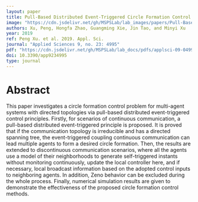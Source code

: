 ```yaml
---
layout: paper
title: Pull-Based Distributed Event-Triggered Circle Formation Control for Multi-Agent Systems with Directed Topologies
image: "https://cdn.jsdelivr.net/gh/MSPSLab/lab_images/papers/Pull-Based-Distributed.png"
authors: Xu, Peng, Hongfa Zhao, Guangming Xie, Jin Tao, and Minyi Xu
year: 2019
ref: Peng Xu. et al. 2019. Appl. Sci.
journal: "Applied Sciences 9, no. 23: 4995"
pdf: "https://cdn.jsdelivr.net/gh/MSPSLab/lab_docs/pdfs/applsci-09-04995-v3.pdf"
doi: 10.3390/app9234995
type: journal
---
```


# Abstract

This paper investigates a circle formation control problem for multi-agent systems with directed topologies via pull-based distributed event-triggered control principles. Firstly, for scenarios of continuous communication, a pull-based distributed event-triggered principle is proposed. It is proved that if the communication topology is irreducible and has a directed spanning tree, the event-triggered coupling continuous communication can lead multiple agents to form a desired circle formation. Then, the results are extended to discontinuous communication scenarios, where all the agents use a model of their neighborhoods to generate self-triggered instants without monitoring continuously, update the local controller here, and if necessary, local broadcast information based on the adopted control inputs to neighboring agents. In addition, Zeno behavior can be excluded during the whole process. Finally, numerical simulation results are given to demonstrate the effectiveness of the proposed circle formation control methods. 

